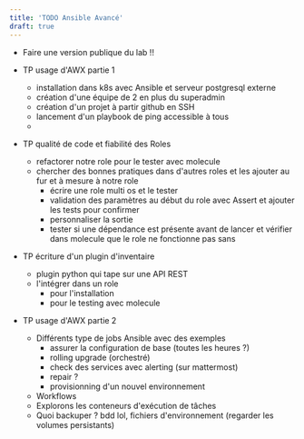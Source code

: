 ```yaml
---
title: 'TODO Ansible Avancé'
draft: true
---
```


- Faire une version publique du lab !!

- TP usage d'AWX partie 1
  - installation dans k8s avec Ansible et serveur postgresql externe
  - création d'une équipe de 2 en plus du superadmin
  - création d'un projet à partir github en SSH
  - lancement d'un playbook de ping accessible à tous
  - 

- TP qualité de code et fiabilité des Roles
  - refactorer notre role pour le tester avec molecule
  - chercher des bonnes pratiques dans d'autres roles et les ajouter au fur et à mesure à notre role
    - écrire une role multi os et le tester
    - validation des paramètres au début du role avec Assert et ajouter les tests pour confirmer
    - personnaliser la sortie
    - tester si une dépendance est présente avant de lancer et vérifier dans molecule que le role ne fonctionne pas sans  

- TP écriture d'un plugin d'inventaire
  - plugin python qui tape sur une API REST
  - l'intégrer dans un role
    - pour l'installation
    - pour le testing avec molecule

- TP usage d'AWX partie 2
  - Différents type de jobs Ansible avec des exemples
    - assurer la configuration de base (toutes les heures ?)
    - rolling upgrade (orchestré)
    - check des services avec alerting (sur mattermost)
    - repair ?
    - provisionning d'un nouvel environnement
  - Workflows
  - Explorons les conteneurs d'exécution de tâches
  - Quoi backuper ? bdd lol, fichiers d'environnement (regarder les volumes persistants)